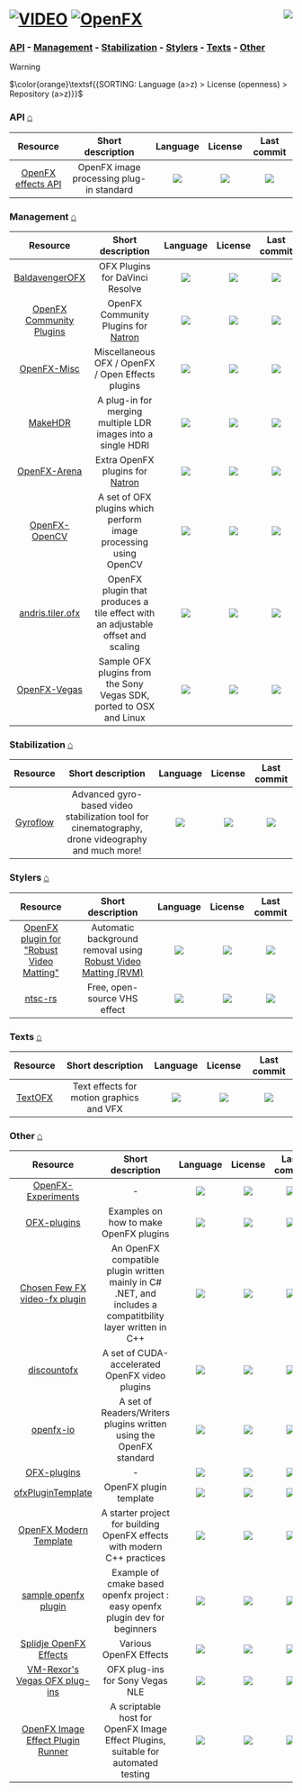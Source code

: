 # [![VIDEO](https://flat.badgen.net/badge/HyMPS/VIDEO/green?scale=1.8)](https://github.com/FORARTfe/HyMPS#-1 "VIDEO section") [![OpenFX](https://flat.badgen.net/badge/HyMPS/OpenFX/blue?scale=1.8&label=)](https://github.com/FORARTfe/HyMPS/blob/main/Video/OpenFX.md#-- "OpenFX page") <a href="https://visitorbadge.io/status?path=https%3A%2F%2Fgithub.com%2FFORARTfe%2FHyMPS%2Fblob%2Fmain%2FVideo%2FOpenFX.md"><img align="right" src="https://api.visitorbadge.io/api/combined?path=https%3A%2F%2Fgithub.com%2FFORARTfe%2FHyMPS%2Fblob%2Fmain%2FVideo%2FOpenFX.md&label=D%20%2F%20T&labelColor=%23323232&countColor=%23c2ff00&style=flat-square&labelStyle=none" /></a>

### [API](#api-) - [Management](#management-) - [Stabilization](#stabilization-) - [Stylers](#stylers-) - [Texts](#texts-) - [Other](#other-)

> [!WARNING]
> $\color{orange}\textsf{{SORTING: Language (a>z) > License (openness) > Repository (a>z)}}$

### API [⌂](#--)
|Resource|Short description|Language|License|Last commit|
|:-:|:-:|:-:|:-:|:-:|
|[OpenFX effects API](https://github.com/AcademySoftwareFoundation/openfx#readme)|OpenFX image processing plug-in standard|[![](https://img.shields.io/github/languages/top/AcademySoftwareFoundation/openfx?color=pink&style=flat-square)](https://github.com/AcademySoftwareFoundation/openfx/graphs/contributors)|[![](https://flat.badgen.net/badge/license/Other/blue?label=)](https://github.com/AcademySoftwareFoundation/openfx/blob/main/LICENSE.md)|[![](https://img.shields.io/github/last-commit/AcademySoftwareFoundation/openfx?style=flat-square&label=)](https://github.com/AcademySoftwareFoundation/openfx/graphs/code-frequency)|

### Management [⌂](#--)
|Resource|Short description|Language|License|Last commit|
|:-:|:-:|:-:|:-:|:-:|
|[BaldavengerOFX](https://github.com/baldavenger/BaldavengerOFX#readme)|OFX Plugins for DaVinci Resolve|[![](https://img.shields.io/github/languages/top/baldavenger/BaldavengerOFX?color=pink&style=flat-square)](https://github.com/baldavenger/BaldavengerOFX/graphs/contributors)|[![](https://flat.badgen.net/github/license/baldavenger/BaldavengerOFX?label=)](https://github.com/baldavenger/BaldavengerOFX/blob/master/LICENSE)|[![](https://img.shields.io/github/last-commit/baldavenger/BaldavengerOFX?style=flat-square&label=)](https://github.com/baldavenger/BaldavengerOFX/graphs/code-frequency)|
|[OpenFX Community Plugins](https://github.com/NatronGitHub/openfx-community#readme)|OpenFX Community Plugins for [Natron](https://natrongithub.github.io/)|[![](https://img.shields.io/github/languages/top/NatronGitHub/openfx-community?color=pink&style=flat-square)](https://github.com/NatronGitHub/openfx-community/graphs/contributors)|[![](https://flat.badgen.net/github/license/NatronGitHub/openfx-community?label=)](https://github.com/NatronGitHub/openfx-community/blob/master/COPYING)|[![](https://img.shields.io/github/last-commit/NatronGitHub/openfx-community?style=flat-square&label=)](https://github.com/NatronGitHub/openfx-community/graphs/code-frequency)|
|[OpenFX-Misc](https://github.com/NatronGitHub/openfx-misc#readme)|Miscellaneous OFX / OpenFX / Open Effects plugins|[![](https://img.shields.io/github/languages/top/NatronGitHub/openfx-misc?color=pink&style=flat-square)](https://github.com/NatronGitHub/openfx-misc/graphs/contributors)|[![](https://flat.badgen.net/github/license/NatronGitHub/openfx-misc?label=)](https://github.com/NatronGitHub/openfx-misc/blob/master/LICENSE)|[![](https://img.shields.io/github/last-commit/NatronGitHub/openfx-misc?style=flat-square&label=)](https://github.com/NatronGitHub/openfx-misc/graphs/code-frequency)|
|[MakeHDR](https://github.com/sosoyan/make-hdr#readme)|A plug-in for merging multiple LDR images into a single HDRI|[![](https://img.shields.io/github/languages/top/sosoyan/make-hdr?color=pink&style=flat-square)](https://github.com/sosoyan/make-hdr/graphs/contributors)|[![](https://flat.badgen.net/github/license/sosoyan/make-hdr?label=)](https://github.com/sosoyan/make-hdr/blob/main/LICENSE)|[![](https://img.shields.io/github/last-commit/sosoyan/make-hdr?style=flat-square&label=)](https://github.com/sosoyan/make-hdr/graphs/code-frequency)|
|[OpenFX-Arena](https://github.com/NatronGitHub/openfx-arena#readme)|Extra OpenFX plugins for [Natron](https://natrongithub.github.io/)|[![](https://img.shields.io/github/languages/top/NatronGitHub/openfx-arena?color=pink&style=flat-square)](https://github.com/NatronGitHub/openfx-arena/graphs/contributors)|[![](https://flat.badgen.net/badge/license/Other/blue?label=)](https://github.com/NatronGitHub/openfx-arena/blob/master/LICENSE)|[![](https://img.shields.io/github/last-commit/NatronGitHub/openfx-arena?style=flat-square&label=)](https://github.com/NatronGitHub/openfx-arena/graphs/code-frequency)|
|[OpenFX-OpenCV](https://github.com/NatronGitHub/openfx-opencv#readme)|A set of OFX plugins which perform image processing using OpenCV|[![](https://img.shields.io/github/languages/top/NatronGitHub/openfx-opencv?color=pink&style=flat-square)](https://github.com/NatronGitHub/openfx-opencv/graphs/contributors)|[![](https://flat.badgen.net/github/license/NatronGitHub/openfx-opencv?label=)](https://github.com/NatronGitHub/openfx-opencv/issues/5)|[![](https://img.shields.io/github/last-commit/NatronGitHub/openfx-opencv?style=flat-square&label=)](https://github.com/NatronGitHub/openfx-opencv/graphs/code-frequency)|
|[andris.tiler.ofx](https://github.com/ch200c/andris.tiler.ofx#readme)|OpenFX plugin that produces a tile effect with an adjustable offset and scaling|[![](https://img.shields.io/github/languages/top/ch200c/andris.tiler.ofx?color=pink&style=flat-square)](https://github.com/ch200c/andris.tiler.ofx/graphs/contributors)|[![](https://flat.badgen.net/github/license/ch200c/andris.tiler.ofx?label=)](https://github.com/ch200c/andris.tiler.ofx/blob/master/LICENSE)|[![](https://img.shields.io/github/last-commit/ch200c/andris.tiler.ofx?style=flat-square&label=)](https://github.com/ch200c/andris.tiler.ofx/graphs/code-frequency)|
|[OpenFX-Vegas](https://github.com/NatronGitHub/openfx-vegas#readme)|Sample OFX plugins from the Sony Vegas SDK, ported to OSX and Linux|[![](https://img.shields.io/github/languages/top/NatronGitHub/openfx-vegas?color=pink&style=flat-square)](https://github.com/NatronGitHub/openfx-vegas/graphs/contributors)|[![](https://flat.badgen.net/github/license/NatronGitHub/openfx-vegas?label=)](https://github.com/NatronGitHub/openfx-vegas/issues/5)|[![](https://img.shields.io/github/last-commit/NatronGitHub/openfx-vegas?style=flat-square&label=)](https://github.com/NatronGitHub/openfx-vegas/graphs/code-frequency)|

### Stabilization [⌂](#--)
|Resource|Short description|Language|License|Last commit|
|:-:|:-:|:-:|:-:|:-:|
|[Gyroflow](https://github.com/gyroflow/gyroflow-plugins#readme)|Advanced gyro-based video stabilization tool for cinematography, drone videography and much more!|[![](https://img.shields.io/github/languages/top/gyroflow/gyroflow-plugins?color=pink&style=flat-square)](https://github.com/gyroflow/gyroflow-plugins/graphs/contributors)|[![](https://flat.badgen.net/github/license/gyroflow/gyroflow-plugins?label=)](https://github.com/gyroflow/gyroflow-plugins/blob/main/LICENSE)|[![](https://img.shields.io/github/last-commit/gyroflow/gyroflow-plugins?style=flat-square&label=)](https://github.com/gyroflow/gyroflow-plugins/graphs/code-frequency)|


### Stylers [⌂](#--)
|Resource|Short description|Language|License|Last commit|
|:-:|:-:|:-:|:-:|:-:|
|[OpenFX plugin for "Robust Video Matting"](https://github.com/smunaut/rvmofx#readme)|Automatic background removal using [Robust Video Matting (RVM)](https://github.com/PeterL1n/RobustVideoMatting#readme)|[![](https://img.shields.io/github/languages/top/smunaut/rvmofx?color=pink&style=flat-square)](https://github.com/smunaut/rvmofx/graphs/contributors)|[![](https://flat.badgen.net/github/license/smunaut/rvmofx?label=)](https://github.com/smunaut/rvmofx/blob/main/LICENSE)|[![](https://img.shields.io/github/last-commit/smunaut/rvmofx?style=flat-square&label=)](https://github.com/smunaut/rvmofx/graphs/code-frequency)|
|[ntsc-rs](https://github.com/valadaptive/ntsc-rs#readme)|Free, open-source VHS effect|[![](https://img.shields.io/github/languages/top/valadaptive/ntsc-rs?color=pink&style=flat-square)](https://github.com/valadaptive/ntsc-rs/graphs/contributors)|[![](https://flat.badgen.net/badge/license/Other/blue?label=)](https://github.com/valadaptive/ntsc-rs?tab=License-1-ov-file)|[![](https://img.shields.io/github/last-commit/valadaptive/ntsc-rs?style=flat-square&label=)](https://github.com/valadaptive/ntsc-rs/graphs/code-frequency)|

### Texts [⌂](#--)
|Resource|Short description|Language|License|Last commit|
|:-:|:-:|:-:|:-:|:-:|
|[TextOFX](https://github.com/nettstudio/text.openfx.no#readme)|Text effects for motion graphics and VFX|[![](https://img.shields.io/github/languages/top/nettstudio/text.openfx.no?color=pink&style=flat-square)](https://github.com/nettstudio/text.openfx.no/graphs/contributors)|[![](https://flat.badgen.net/github/license/nettstudio/text.openfx.no?label=)](https://github.com/nettstudio/text.openfx.no/issues/8)|[![](https://img.shields.io/github/last-commit/nettstudio/text.openfx.no?style=flat-square&label=)](https://github.com/nettstudio/text.openfx.no/graphs/code-frequency)|

### Other [⌂](#--)
|Resource|Short description|Language|License|Last commit|
|:-:|:-:|:-:|:-:|:-:|
|[OpenFX-Experiments](https://github.com/Basher4/OpenFX-Experiments#readme)|-|[![](https://img.shields.io/github/languages/top/Basher4/OpenFX-Experiments?color=pink&style=flat-square)](https://github.com/Basher4/OpenFX-Experiments/graphs/contributors)|[![](https://flat.badgen.net/github/license/Basher4/OpenFX-Experiments?label=)](https://github.com/Basher4/OpenFX-Experiments/issues/1)|[![](https://img.shields.io/github/last-commit/Basher4/OpenFX-Experiments?style=flat-square&label=)](https://github.com/Basher4/OpenFX-Experiments/graphs/code-frequency)|
|[OFX-plugins](https://github.com/mattclifford1/OFX-plugins#readme)|Examples on how to make OpenFX plugins|[![](https://img.shields.io/github/languages/top/mattclifford1/OFX-plugins?color=pink&style=flat-square)](https://github.com/mattclifford1/OFX-plugins/graphs/contributors)|[![](https://flat.badgen.net/github/license/mattclifford1/OFX-plugins?label=)](https://github.com/mattclifford1/OFX-plugins/issues/1)|[![](https://img.shields.io/github/last-commit/mattclifford1/OFX-plugins?style=flat-square&label=)](https://github.com/mattclifford1/OFX-plugins/graphs/code-frequency)|
|[Chosen Few FX video-fx plugin](https://github.com/IsaMorphic/ChosenFewFX#readme)|An OpenFX compatible plugin written mainly in C# .NET, and includes a compatitbility layer written in C++|[![](https://img.shields.io/github/languages/top/IsaMorphic/ChosenFewFX?color=pink&style=flat-square)](https://github.com/IsaMorphic/ChosenFewFX/graphs/contributors)|[![](https://flat.badgen.net/github/license/IsaMorphic/ChosenFewFX?label=)](https://github.com/IsaMorphic/ChosenFewFX/blob/master/LICENSE.md)|[![](https://img.shields.io/github/last-commit/IsaMorphic/ChosenFewFX?style=flat-square&label=)](https://github.com/IsaMorphic/ChosenFewFX/graphs/code-frequency)|
|[discountofx](https://github.com/joevenzon/discountofx#readme)|A set of CUDA-accelerated OpenFX video plugins|[![](https://img.shields.io/github/languages/top/joevenzon/discountofx?color=pink&style=flat-square)](https://github.com/joevenzon/discountofx/graphs/contributors)|[![](https://flat.badgen.net/github/license/joevenzon/discountofx?label=)](https://github.com/joevenzon/discountofx/blob/main/LICENSE)|[![](https://img.shields.io/github/last-commit/joevenzon/discountofx?style=flat-square&label=)](https://github.com/joevenzon/discountofx/graphs/code-frequency)|
|[openfx-io](https://github.com/NatronGitHub/openfx-io#readme)|A set of Readers/Writers plugins written using the OpenFX standard|[![](https://img.shields.io/github/languages/top/NatronGitHub/openfx-io?color=pink&style=flat-square)](https://github.com/NatronGitHub/openfx-io/graphs/contributors)|[![](https://flat.badgen.net/github/license/NatronGitHub/openfx-io?label=)](https://github.com/NatronGitHub/openfx-io/blob/main/LICENSE)|[![](https://img.shields.io/github/last-commit/NatronGitHub/openfx-io?style=flat-square&label=)](https://github.com/NatronGitHub/openfx-io/graphs/code-frequency)|
|[OFX-plugins](https://github.com/crabshank/OFX-plugins#readme)|-|[![](https://img.shields.io/github/languages/top/crabshank/OFX-plugins?color=pink&style=flat-square)](https://github.com/crabshank/OFX-plugins/graphs/contributors)|[![](https://flat.badgen.net/github/license/crabshank/OFX-plugins?label=)](https://github.com/crabshank/OFX-plugins/blob/main/LICENSE)|[![](https://img.shields.io/github/last-commit/crabshank/OFX-plugins?style=flat-square&label=)](https://github.com/crabshank/OFX-plugins/graphs/code-frequency)|
|[ofxPluginTemplate](https://github.com/tuttleofx/ofxPluginTemplate#readme)|OpenFX plugin template|[![](https://img.shields.io/github/languages/top/tuttleofx/ofxPluginTemplate?color=pink&style=flat-square)](https://github.com/tuttleofx/ofxPluginTemplate/graphs/contributors)|[![](https://flat.badgen.net/github/license/tuttleofx/ofxPluginTemplate?label=)](https://github.com/tuttleofx/ofxPluginTemplate/issues/1)|[![](https://img.shields.io/github/last-commit/tuttleofx/ofxPluginTemplate?style=flat-square&label=)](https://github.com/tuttleofx/ofxPluginTemplate/graphs/code-frequency)|
|[OpenFX Modern Template](https://github.com/Hashory/openfx-modern-template#readme)|A starter project for building OpenFX effects with modern C++ practices|[![](https://img.shields.io/github/languages/top/Hashory/openfx-modern-template?color=pink&style=flat-square)](https://github.com/Hashory/openfx-modern-template/graphs/contributors)|[![](https://flat.badgen.net/github/license/Hashory/openfx-modern-template?label=)](https://github.com/Hashory/openfx-modern-template/issues/1)|[![](https://img.shields.io/github/last-commit/Hashory/openfx-modern-template?style=flat-square&label=)](https://github.com/Hashory/openfx-modern-template/graphs/code-frequency)|
|[sample openfx plugin](https://github.com/janimatic/ofxSample#readme)|Example of cmake based openfx project : easy openfx plugin dev for beginners|[![](https://img.shields.io/github/languages/top/janimatic/ofxSample?color=pink&style=flat-square)](https://github.com/janimatic/ofxSample/graphs/contributors)|[![](https://flat.badgen.net/github/license/janimatic/ofxSample?label=)](https://github.com/janimatic/ofxSample/issues/1)|[![](https://img.shields.io/github/last-commit/janimatic/ofxSample?style=flat-square&label=)](https://github.com/janimatic/ofxSample/graphs/code-frequency)|
|[Splidje OpenFX Effects](https://github.com/splidje/openfx-splidje#readme)|Various OpenFX Effects|[![](https://img.shields.io/github/languages/top/splidje/openfx-splidje?color=pink&style=flat-square)](https://github.com/splidje/openfx-splidje/graphs/contributors)|[![](https://flat.badgen.net/github/license/splidje/openfx-splidje?label=)](https://github.com/splidje/openfx-splidje/blob/master/LICENSE)|[![](https://img.shields.io/github/last-commit/splidje/openfx-splidje?style=flat-square&label=)](https://github.com/splidje/openfx-splidje/graphs/code-frequency)|
|[VM-Rexor's Vegas OFX plug-ins](https://github.com/vm-rexor/VM-Rexor-s-Vegas-OFX-plug-ins#readme)|OFX plug-ins for Sony Vegas NLE|[![](https://img.shields.io/github/languages/top/vm-rexor/VM-Rexor-s-Vegas-OFX-plug-ins?color=pink&style=flat-square)](https://github.com/vm-rexor/VM-Rexor-s-Vegas-OFX-plug-ins/graphs/contributors)|[![](https://flat.badgen.net/github/license/vm-rexor/VM-Rexor-s-Vegas-OFX-plug-ins?label=)](https://github.com/vm-rexor/VM-Rexor-s-Vegas-OFX-plug-ins/blob/main/LICENSE)|[![](https://img.shields.io/github/last-commit/vm-rexor/VM-Rexor-s-Vegas-OFX-plug-ins?style=flat-square&label=)](https://github.com/vm-rexor/VM-Rexor-s-Vegas-OFX-plug-ins/graphs/code-frequency)|
|[OpenFX Image Effect Plugin Runner](https://github.com/nweston/openfx-runner#readme)|A scriptable host for OpenFX Image Effect Plugins, suitable for automated testing|[![](https://img.shields.io/github/languages/top/nweston/openfx-runner?color=pink&style=flat-square)](https://github.com/nweston/openfx-runner/graphs/contributors)|[![](https://flat.badgen.net/github/license/nweston/openfx-runner?label=)](https://github.com/nweston/openfx-runner/blob/main/LICENSE)|[![](https://img.shields.io/github/last-commit/nweston/openfx-runner?style=flat-square&label=)](https://github.com/nweston/openfx-runner/graphs/code-frequency)|


